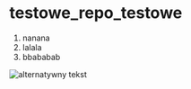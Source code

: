 # testowe_repo_testowe
1. nanana
2. lalala
3. bbababab


![alternatywny tekst](https://vignette.wikia.nocookie.net/nonsensopedia/images/7/75/Puma_gruby_kot.png/revision/latest?cb=20161014225352)